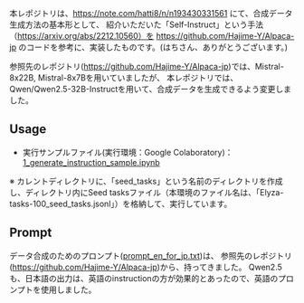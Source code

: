 本レポジトリは、https://note.com/hatti8/n/n193430331561 にて、合成データ生成方法の基本形として、
紹介いただいた「Self-Instruct」という手法（https://arxiv.org/abs/2212.10560）を
https://github.com/Hajime-Y/Alpaca-jp のコードを参考に、実装したものです。(はちさん、ありがとうございます。)

参照先のレポジトリ(https://github.com/Hajime-Y/Alpaca-jp)では、Mistral-8x22B, Mistral-8x7Bを用いていましたが、
本レポジトリでは、Qwen/Qwen2.5-32B-Instructを用いて、合成データを生成できるよう変更しました。

## Usage

- 実行サンプルファイル(実行環境：Google Colaboratory)：[1_generate_instruction_sample.ipynb](https://github.com/ky-ok/synthetic_data/blob/main/1_generate_instruction_sample.ipynb)

 ※ カレントディレクトリに、「seed_tasks」という名前のディレクトリを作成し、ディレクトリ内にSeed tasksファイル（本環境のファイル名は、「Elyza-tasks-100_seed_tasks.jsonl」）を格納して、実行しています。

## Prompt

データ合成のためのプロンプト([prompt_en_for_jp.txt](https://github.com/ky-ok/synthetic_data/blob/develop/prompt_en_for_jp.txt))は、
参照先のレポジトリ(https://github.com/Hajime-Y/Alpaca-jp)から、持ってきました。
Qwen2.5も、日本語の出力は、英語のinstructionの方が効果的とあったので、英語のプロンプトを使用しました。